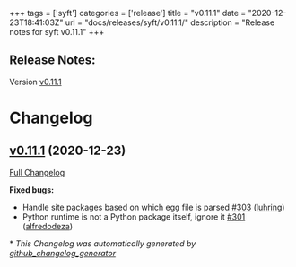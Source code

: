 +++
tags = ['syft']
categories = ['release']
title = "v0.11.1"
date = "2020-12-23T18:41:03Z"
url = "docs/releases/syft/v0.11.1/"
description = "Release notes for syft v0.11.1"
+++

## Release Notes:
Version [v0.11.1](https://github.com/anchore/syft/releases/tag/v0.11.1)

# Changelog

## [v0.11.1](https://github.com/anchore/syft/tree/v0.11.1) (2020-12-23)

[Full Changelog](https://github.com/anchore/syft/compare/v0.11.0...v0.11.1)

**Fixed bugs:**

- Handle site packages based on which egg file is parsed [\#303](https://github.com/anchore/syft/pull/303) ([luhring](https://github.com/luhring))
- Python runtime is not a Python package itself, ignore it [\#301](https://github.com/anchore/syft/pull/301) ([alfredodeza](https://github.com/alfredodeza))

\* *This Changelog was automatically generated by [github_changelog_generator](https://github.com/github-changelog-generator/github-changelog-generator)*
